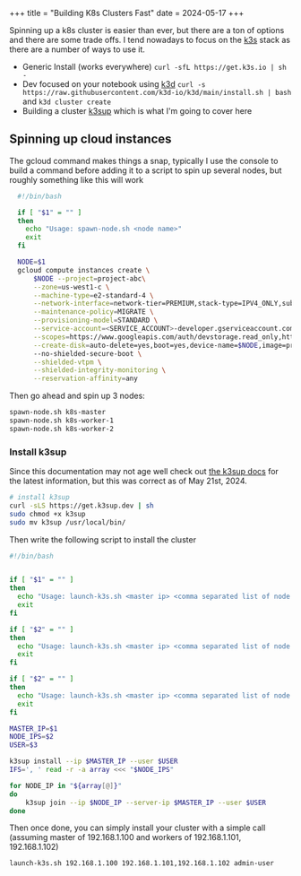 +++
title = "Building K8s Clusters Fast"
date = 2024-05-17
+++

Spinning up a k8s cluster is easier than ever, but there are a ton of options and there are some trade offs. I tend nowadays to focus on the [k3s](https://k3s.io/) stack as there are a number of ways to use it.

* Generic Install (works everywhere) `curl -sfL https://get.k3s.io | sh -`
* Dev focused on your notebook using [k3d](https://k3d.io/v5.6.3/) `curl -s https://raw.githubusercontent.com/k3d-io/k3d/main/install.sh | bash` and `k3d cluster create` 
* Building a cluster [k3sup](https://github.com/alexellis/k3sup) which is what I'm going to cover here

## Spinning up cloud instances

The gcloud command makes things a snap, typically I use the console to build a command before adding it to a script to spin up several nodes, but roughly something like this will work

```bash
  #!/bin/bash

  if [ "$1" = "" ]
  then
    echo "Usage: spawn-node.sh <node name>"
    exit
  fi

  NODE=$1
  gcloud compute instances create \
      $NODE --project=project-abc\
      --zone=us-west1-c \
      --machine-type=e2-standard-4 \
      --network-interface=network-tier=PREMIUM,stack-type=IPV4_ONLY,subnet=MY_SUBNET\
      --maintenance-policy=MIGRATE \
      --provisioning-model=STANDARD \
      --service-account=<SERVICE_ACCOUNT>-developer.gserviceaccount.com \
      --scopes=https://www.googleapis.com/auth/devstorage.read_only,https://www.googleapis.com/auth/logging.write,https://www.googleapis.com/auth/monitoring.write,https://www.googleapis.com/auth/servicecontrol,https://www.googleapis.com/auth/service.management.readonly,https://www.googleapis.com/auth/trace.append \
      --create-disk=auto-delete=yes,boot=yes,device-name=$NODE,image=projects/debian-cloud/global/images/debian-12-bookworm-v20240415,mode=rw,size=100,type=projects/project-abc/zones/us-west1-c/diskTypes/
      --no-shielded-secure-boot \
      --shielded-vtpm \
      --shielded-integrity-monitoring \
      --reservation-affinity=any
```

Then go ahead and spin up 3 nodes:

```bash
spawn-node.sh k8s-master
spawn-node.sh k8s-worker-1
spawn-node.sh k8s-worker-2
```

### Install k3sup 

Since this documentation may not age well check out [the k3sup docs](https://github.com/alexellis/k3sup) for the latest information, but this was correct as of May 21st, 2024.
 
```bash
# install k3sup
curl -sLS https://get.k3sup.dev | sh
sudo chmod +x k3sup
sudo mv k3sup /usr/local/bin/
```

Then write the following script to install the cluster

```bash
#!/bin/bash


if [ "$1" = "" ]
then
  echo "Usage: launch-k3s.sh <master ip> <comma separated list of node ips> <node user>"
  exit
fi

if [ "$2" = "" ]
then
  echo "Usage: launch-k3s.sh <master ip> <comma separated list of node ips> <node user>"
  exit
fi

if [ "$2" = "" ]
then
  echo "Usage: launch-k3s.sh <master ip> <comma separated list of node ips> <node user>"
  exit
fi

MASTER_IP=$1
NODE_IPS=$2
USER=$3

k3sup install --ip $MASTER_IP --user $USER
IFS=', ' read -r -a array <<< "$NODE_IPS"

for NODE_IP in "${array[@]}"
do
    k3sup join --ip $NODE_IP --server-ip $MASTER_IP --user $USER
done
```
Then once done, you can simply install your cluster with a simple call (assuming master of 192.168.1.100 and workers of 192.168.1.101, 192.168.1.102)

```bash
launch-k3s.sh 192.168.1.100 192.168.1.101,192.168.1.102 admin-user  
```
